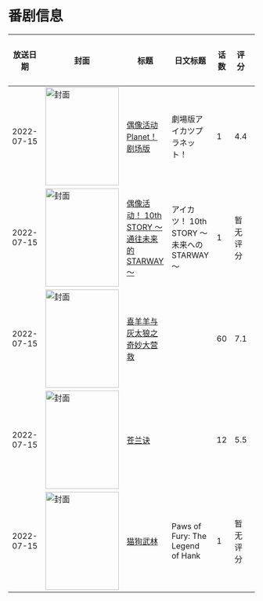 # 番剧信息

|放送日期|封面|标题|日文标题|话数|评分|评分人数|
|---|---|---|---|---|---|---|
|2022-07-15|<img src="//lain.bgm.tv/pic/cover/c/f2/36/351713_p9GnF.jpg" alt="封面" style="width:150px;height:200px;object-fit:cover;">|[偶像活动Planet！剧场版](https://bangumi.tv/subject/351713)|劇場版アイカツプラネット！|1|4.4|20人评分|
|2022-07-15|<img src="//lain.bgm.tv/pic/cover/c/87/b9/377962_JckE7.jpg" alt="封面" style="width:150px;height:200px;object-fit:cover;">|[偶像活动！ 10th STORY ～通往未来的STARWAY～](https://bangumi.tv/subject/377962)|アイカツ！ 10th STORY ～未来へのSTARWAY～|1|暂无评分|少于10人评分|
|2022-07-15|<img src="//lain.bgm.tv/pic/cover/c/58/92/384723_Lix1g.jpg" alt="封面" style="width:150px;height:200px;object-fit:cover;">|[喜羊羊与灰太狼之奇妙大营救](https://bangumi.tv/subject/384723)||60|7.1|39人评分|
|2022-07-15|<img src="//lain.bgm.tv/pic/cover/c/d3/ea/390888_jRQ7A.jpg" alt="封面" style="width:150px;height:200px;object-fit:cover;">|[苍兰诀](https://bangumi.tv/subject/390888)||12|5.5|21人评分|
|2022-07-15|<img src="//lain.bgm.tv/pic/cover/c/67/49/404837_Xc67O.jpg" alt="封面" style="width:150px;height:200px;object-fit:cover;">|[猫狗武林](https://bangumi.tv/subject/404837)|Paws of Fury: The Legend of Hank|1|暂无评分|少于10人评分|
